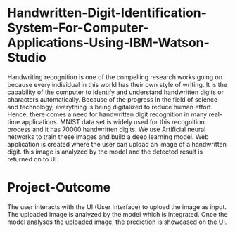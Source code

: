 # Handwritten-Digit-Identification-System-For-Computer-Applications-Using-IBM-Watson-Studio
Handwriting recognition is one of the compelling research works going on because every individual in this world has their own style of writing. 
It is the capability of the computer to identify and understand handwritten digits or characters automatically. Because of the progress in the field of science and technology, everything is being digitalized to reduce human effort. Hence, there comes a need for handwritten digit recognition in many real-time applications. 
MNIST data set is widely used for this recognition process and it has 70000 handwritten digits. We use Artificial neural networks to train these images and build a deep learning model. 
Web application is created where the user can upload an image of a handwritten digit. this image is analyzed by the model and the detected result is returned on to UI.
# Project-Outcome
The user interacts with the UI (User Interface) to upload the image as input.
The uploaded image is analyzed by the model which is integrated.
Once the model analyses the uploaded image, the prediction is showcased on the UI.
